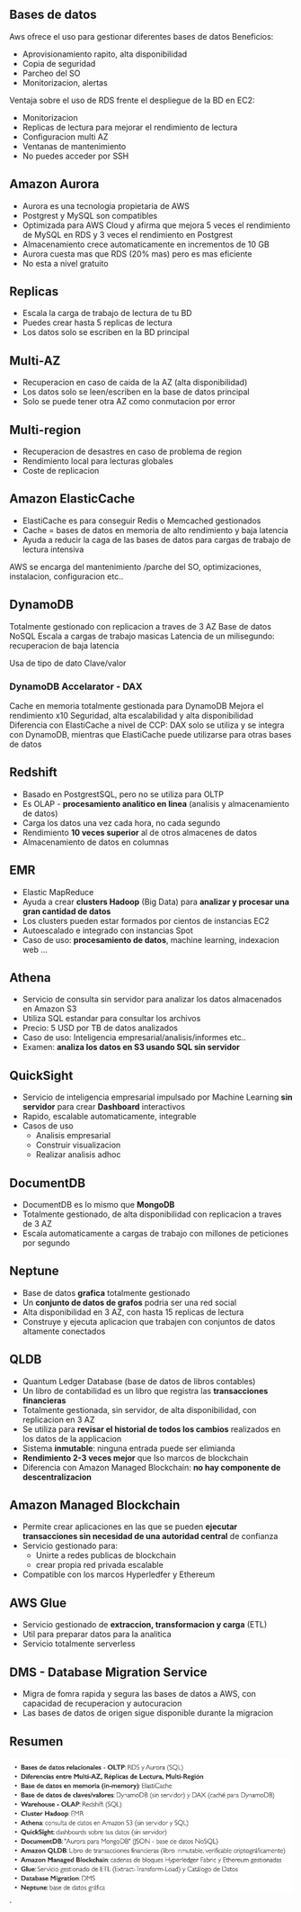 ## Bases de datos

Aws ofrece el uso para gestionar diferentes bases de datos
Beneficios:

-   Aprovisionamiento rapito, alta disponibilidad
-   Copia de seguridad
-   Parcheo del SO
-   Monitorizacion, alertas

Ventaja sobre el uso de RDS frente el despliegue de la BD en EC2:

-   Monitorizacion
-   Replicas de lectura para mejorar el rendimiento de lectura
-   Configuracion multi AZ
-   Ventanas de mantenimiento
-   No puedes acceder por SSH


## Amazon Aurora

-   Aurora es una tecnologia propietaria de AWS
-   Postgrest y MySQL son compatibles
-   Optimizada para AWS Cloud y afirma que mejora 5 veces el rendimiento de MySQL en RDS y 3 veces el rendimiento en Postgrest
-   Almacenamiento crece automaticamente en incrementos de 10 GB
-   Aurora cuesta mas que RDS (20% mas) pero es mas eficiente
-   No esta a nivel gratuito

## Replicas

-   Escala la carga de trabajo de lectura de tu BD
-   Puedes crear hasta 5 replicas de lectura
-   Los datos solo se escriben en la BD principal

## Multi-AZ

-   Recuperacion en caso de caida de la AZ (alta disponibilidad)
-   Los datos solo se leen/escriben en la base de datos principal
-   Solo se puede tener otra AZ como conmutacion por error

## Multi-region

-   Recuperacion de desastres en caso de problema de region
-   Rendimiento local para lecturas globales
-   Coste de replicacion

## Amazon ElasticCache

-   ElastiCache es para conseguir Redis o Memcached gestionados
-   Cache = bases de datos en memoria de alto rendimiento y baja latencia
-   Ayuda a reducir la caga de las bases de datos para cargas de trabajo de lectura intensiva

AWS se encarga del mantenimiento /parche del SO, optimizaciones, instalacion, configuracion etc..

## DynamoDB

Totalmente gestionado con replicacion a traves de 3 AZ
Base de datos NoSQL
Escala a cargas de trabajo masicas
Latencia de un milisegundo: recuperacion de baja latencia

Usa de tipo de dato Clave/valor

### DynamoDB Accelarator - DAX

Cache en memoria totalmente gestionada para DynamoDB
Mejora el rendimiento x10
Seguridad, alta escalabilidad y alta disponibilidad
Diferencia con ElastiCache a nivel de CCP: DAX solo se utiliza y se integra con DynamoDB, mientras que ElastiCache puede utilizarse para otras bases de datos

## Redshift

-  Basado en PostgrestSQL, pero no se utiliza para OLTP
-  Es OLAP - **procesamiento analitico en linea** (analisis y almacenamiento de datos)
-  Carga los datos una vez cada hora, no cada segundo
-  Rendimiento **10 veces superior** al de otros almacenes de datos
-  Almacenamiento de datos en columnas

## EMR

-   Elastic MapReduce
-   Ayuda a crear **clusters Hadoop** (Big Data) para **analizar y procesar una gran cantidad de datos**
-   Los clusters pueden estar formados por cientos de instancias EC2
-   Autoescalado e integrado con instancias Spot
-   Caso de uso: **procesamiento de datos**, machine learning, indexacion web ...

## Athena

-   Servicio de consulta sin servidor para analizar los datos almacenados en Amazon S3
-   Utiliza SQL estandar para consultar los archivos
-   Precio: 5 USD por TB de datos analizados
-   Caso de uso: Inteligencia empresarial/analisis/informes etc..
-   Examen: **analiza los datos en S3 usando SQL sin servidor**

## QuickSight

-   Servicio de inteligencia empresarial impulsado por Machine Learning **sin servidor** para crear **Dashboard** interactivos
-   Rapido, escalable automaticamente, integrable
-   Casos de uso
    -   Analisis empresarial
    -   Construir visualizacion
    -   Realizar analisis adhoc

## DocumentDB

-   DocumentDB es lo mismo que **MongoDB**
-   Totalmente gestionado, de alta disponibilidad con replicacion a traves de 3 AZ
-   Escala automaticamente a cargas de trabajo con millones de peticiones por segundo

## Neptune

-   Base de datos **grafica** totalmente gestionado
-   Un **conjunto de datos de grafos** podria ser una red social
-   Alta disponibilidad en 3 AZ, con hasta 15 replicas de lectura
-   Construye y ejecuta aplicacion que trabajen con conjuntos de datos altamente conectados

## QLDB

-   Quantum Ledger Database (base de datos de libros contables)
-   Un libro de contabilidad es un libro que registra las **transacciones financieras**
-   Totalmente gestionada, sin servidor, de alta disponibilidad, con replicacion en 3 AZ
-   Se utiliza para **revisar el historial de todos los cambios** realizados en los datos de la applicacion
-   Sistema **inmutable**: ninguna entrada  puede ser elimianda
-   **Rendimiento 2-3 veces mejor** que lso marcos de blockchain
-   Diferencia con Amazon Managed Blockchain: **no hay componente de descentralizacion**

## Amazon Managed Blockchain

-   Permite crear aplicaciones en las que se pueden **ejecutar transacciones sin necesidad de una autoridad central** de confianza
-   Servicio gestionado para:
    -   Unirte a redes publicas de blockchain
    -   crear propia red privada escalable
-   Compatible con los marcos Hyperledfer y Ethereum

## AWS Glue

-   Servicio gestionado de **extraccion, transformacion y carga** (ETL)
-   Util para preparar datos para la analitica
-   Servicio totalmente serverless

## DMS - Database Migration Service

-   Migra de fomra rapida y segura las bases de datos a AWS, con capacidad de recuperacion y autocuracion
-   Las bases de datos de origen sigue disponible durante la migracion

## Resumen 

![Database Resumen](/cloud-practicioner/images/database-overview.png "Database Resumen").
